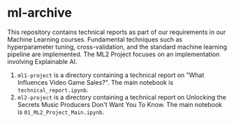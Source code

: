 # ml-archive

This repository contains technical reports as part of our requirements in our Machine Learning courses. Fundamental techniques such as hyperparameter tuning, cross-validation, and the standard machine learning pipeline are implemented. The ML2 Project focuses on an implementation involving Explainable AI.

1. `ml1-project` is a directory containing a technical report on "What Influences Video Game Sales?". The main notebook is `technical_report.ipynb`.
2. `ml2-project` is a directory containing a technical report on Unlocking the Secrets Music Producers Don't Want You To Know. The main notebook is `01_ML2_Project_Main.ipynb`.
